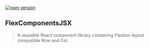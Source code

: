 [![npm version](https://img.shields.io/npm/v/@mike.e.coughlin/flexcomponents-jsx.svg?style=flat)](https://www.npmjs.com/package/@mike.e.coughlin/flexcomponents-jsx)

## FlexComponentsJSX
> A reusable React component library containing Flexbox layout compatible Row and Col.